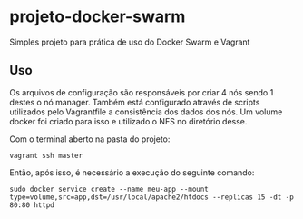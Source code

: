 # projeto-docker-swarm
Simples projeto para prática de uso do Docker Swarm e Vagrant

## Uso
Os arquivos de configuração são responsáveis por criar 4 nós sendo 1 destes o nó manager.
Também está configurado através de scripts utilizados pelo Vagrantfile a consistência dos
dados dos nós. Um volume docker foi criado para isso e utilizado o NFS no diretório desse.

Com o terminal aberto na pasta do projeto:
```
vagrant ssh master
```

Então, após isso, é necessário a execução do seguinte comando:
```
sudo docker service create --name meu-app --mount type=volume,src=app,dst=/usr/local/apache2/htdocs --replicas 15 -dt -p 80:80 httpd
```
